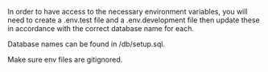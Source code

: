 

In order to have access to the necessary environment variables, you will need to create a .env.test file and a .env.development file then update these in accordance with the correct database name for each. 

Database names can be found in /db/setup.sql. 

Make sure env files are gitignored.


